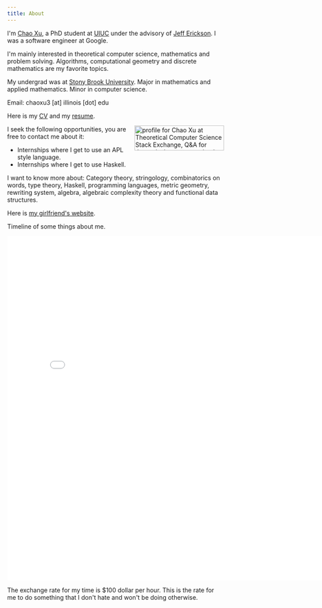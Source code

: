 ```yaml
---
title: About
---
```


I'm [Chao Xu](https://www.facebook.com/chao.xu), a PhD student at [UIUC](http://illinois.edu/) under the advisory of [Jeff Erickson](http://web.engr.illinois.edu/~jeffe/). I was a software engineer at Google.

I'm mainly interested in theoretical computer science, mathematics and problem solving. Algorithms, computational geometry and discrete mathematics are my favorite topics.

My undergrad was at [Stony Brook University](http://www.stonybrook.edu). Major in mathematics and applied mathematics. Minor in computer science. 
 
Email: chaoxu3 [at] illinois [dot] edu

Here is my [CV](/cv) and my [resume](/files/resume.pdf).

<div style="float:right">
<a href="http://cstheory.stackexchange.com/users/314/chao-xu">
<img src="http://cstheory.stackexchange.com/users/flair/314.png" width="208" height="58" alt="profile for Chao Xu at Theoretical Computer Science Stack Exchange, Q&amp;A for theoretical computer scientists and researchers in related fields" title="profile for Chao Xu at Theoretical Computer Science Stack Exchange, Q&amp;A for theoretical computer scientists and researchers in related fields">
</a>
</div>

I seek the following opportunities, you are free to contact me about it:

- Internships where I get to use an APL style language.
- Internships where I get to use Haskell.

I want to know more about:
Category theory, stringology, combinatorics on words, type theory, Haskell, programming languages, metric geometry, rewriting system, algebra, algebraic complexity theory and functional data structures.

Here is [my girlfriend's website](http://vanessa.li).

Timeline of some things about me.

<iframe src="/timeline.html" width="800px" height="800px" frameborder="0" scrolling="no" marginwidth="0px" marginheight="0px"></iframe>

The exchange rate for my time is \$100 dollar per hour. This is the rate for me to do something that I don't hate and won't be doing otherwise.
<!--- [public key](/files/id_rsa.pub). 

Grand Goals in life(subjects to change):

1. Complete [this website](http://problems.site44.com/), the goal is to turn it into an Wikipedia of algorithmic problems, and find relation between the problems.

2. Create an abstract algorithms library for Haskell that handles all the common algorithmic problems. In particular this requires one to find ways to think about all the algorithms in a functional way.
-->
